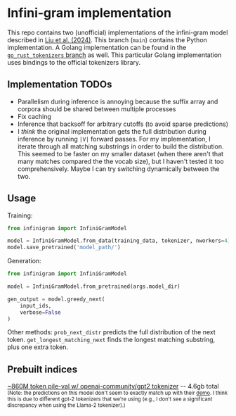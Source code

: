 # Infini-gram implementation
This repo contains two (unofficial) implementations of the infini-gram model described in [Liu et al. (2024)](https://arxiv.org/abs/2401.17377). This branch (`main`) contains the Python implementation. A Golang implementation can be found in the [`go_rust_tokenizers` branch](https://github.com/AlexWan0/infini-gram/tree/go_rust_tokenizers) as well. This particular Golang implementation uses bindings to the official tokenizers library.

## Implementation TODOs
* Parallelism during inference is annoying because the suffix array and corpora should be shared between multiple processes
* Fix caching
* Inference that backsoff for arbitrary cutoffs (to avoid sparse predictions)
* I *think* the original implementation gets the full distribution during inference by running `|V|` forward passes. For my implementation, I iterate through all matching substrings in order to build the distribution. This seemed to be faster on my smaller dataset (when there aren't that many matches compared the the vocab size), but I haven't tested it too comprehensively. Maybe I can try switching dynamically between the two.

## Usage
Training:
```python
from infinigram import InfiniGramModel

model = InfiniGramModel.from_data(training_data, tokenizer, nworkers=4)
model.save_pretrained('model_path/')
```

Generation:
```python
from infinigram import InfiniGramModel

model = InfiniGramModel.from_pretrained(args.model_dir)

gen_output = model.greedy_next(
    input_ids,
    verbose=False
)
```

Other methods: `prob_next_distr` predicts the full distribution of the next token. `get_longest_matching_next` finds the longest matching substring, plus one extra token.

## Prebuilt indices
[~860M token pile-val w/ openai-community/gpt2 tokenizer](https://drive.google.com/drive/folders/11WLVso4tMiqUrnERfYGbhl5wCy8WqKsH?usp=sharing) -- 4.6gb total <sub>(Note: the predictions on this model don't seem to exactly match up with their [demo](https://huggingface.co/spaces/liujch1998/infini-gram). I think this is due to different gpt-2 tokenizers that we're using (e.g., I don't see a significant discrepancy when using the Llama-2 tokenizer).)</sub>
